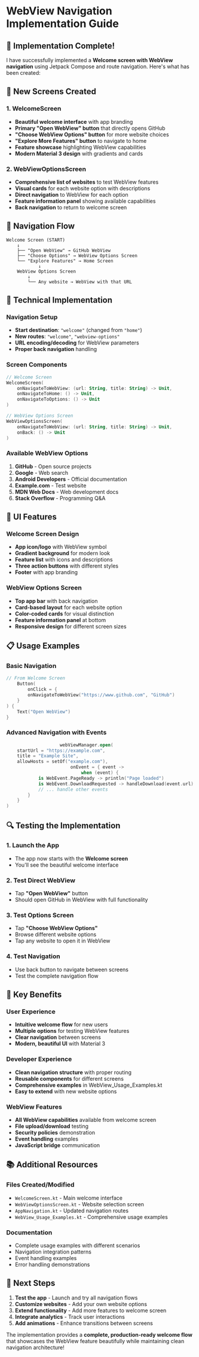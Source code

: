 # WebView Navigation Implementation Guide

## 🎉 Implementation Complete!

I have successfully implemented a **Welcome screen with WebView navigation** using Jetpack Compose and route navigation. Here's what has been created:

## 📱 New Screens Created

### 1. **WelcomeScreen** 
- **Beautiful welcome interface** with app branding
- **Primary "Open WebView" button** that directly opens GitHub
- **"Choose WebView Options" button** for more website choices
- **"Explore More Features" button** to navigate to home
- **Feature showcase** highlighting WebView capabilities
- **Modern Material 3 design** with gradients and cards

### 2. **WebViewOptionsScreen**
- **Comprehensive list of websites** to test WebView features
- **Visual cards** for each website option with descriptions
- **Direct navigation** to WebView for each option
- **Feature information panel** showing available capabilities
- **Back navigation** to return to welcome screen

## 🚀 Navigation Flow

```
Welcome Screen (START)
    ↓
    ├── "Open WebView" → GitHub WebView
    ├── "Choose Options" → WebView Options Screen
    └── "Explore Features" → Home Screen
            ↓
    WebView Options Screen
        ↓
        └── Any website → WebView with that URL
```

## 🔧 Technical Implementation

### Navigation Setup
- **Start destination**: `"welcome"` (changed from `"home"`)
- **New routes**: `"welcome"`, `"webview-options"`
- **URL encoding/decoding** for WebView parameters
- **Proper back navigation** handling

### Screen Components
```kotlin
// Welcome Screen
WelcomeScreen(
    onNavigateToWebView: (url: String, title: String) -> Unit,
    onNavigateToHome: () -> Unit,
    onNavigateToOptions: () -> Unit
)

// WebView Options Screen  
WebViewOptionsScreen(
    onNavigateToWebView: (url: String, title: String) -> Unit,
    onBack: () -> Unit
)
```

### Available WebView Options
1. **GitHub** - Open source projects
2. **Google** - Web search
3. **Android Developers** - Official documentation
4. **Example.com** - Test website
5. **MDN Web Docs** - Web development docs
6. **Stack Overflow** - Programming Q&A

## 🎨 UI Features

### Welcome Screen Design
- **App icon/logo** with WebView symbol
- **Gradient background** for modern look
- **Feature list** with icons and descriptions
- **Three action buttons** with different styles
- **Footer** with app branding

### WebView Options Screen
- **Top app bar** with back navigation
- **Card-based layout** for each website option
- **Color-coded cards** for visual distinction
- **Feature information panel** at bottom
- **Responsive design** for different screen sizes

## 📋 Usage Examples

### Basic Navigation
```kotlin
// From Welcome Screen
    Button(
        onClick = {
        onNavigateToWebView("https://www.github.com", "GitHub")
    }
) {
    Text("Open WebView")
}
```

### Advanced Navigation with Events
```kotlin
                    webViewManager.open(
    startUrl = "https://example.com",
    title = "Example Site",
    allowHosts = setOf("example.com"),
                        onEvent = { event ->
                            when (event) {
            is WebEvent.PageReady -> println("Page loaded")
            is WebEvent.DownloadRequested -> handleDownload(event.url)
            // ... handle other events
        }
    }
)
```

## 🔍 Testing the Implementation

### 1. Launch the App
- The app now starts with the **Welcome screen**
- You'll see the beautiful welcome interface

### 2. Test Direct WebView
- Tap **"Open WebView"** button
- Should open GitHub in WebView with full functionality

### 3. Test Options Screen
- Tap **"Choose WebView Options"**
- Browse different website options
- Tap any website to open it in WebView

### 4. Test Navigation
- Use back button to navigate between screens
- Test the complete navigation flow

## 🎯 Key Benefits

### User Experience
- **Intuitive welcome flow** for new users
- **Multiple options** for testing WebView features
- **Clear navigation** between screens
- **Modern, beautiful UI** with Material 3

### Developer Experience
- **Clean navigation structure** with proper routing
- **Reusable components** for different screens
- **Comprehensive examples** in WebView_Usage_Examples.kt
- **Easy to extend** with new website options

### WebView Features
- **All WebView capabilities** available from welcome screen
- **File upload/download** testing
- **Security policies** demonstration
- **Event handling** examples
- **JavaScript bridge** communication

## 📚 Additional Resources

### Files Created/Modified
- `WelcomeScreen.kt` - Main welcome interface
- `WebViewOptionsScreen.kt` - Website selection screen
- `AppNavigation.kt` - Updated navigation routes
- `WebView_Usage_Examples.kt` - Comprehensive usage examples

### Documentation
- Complete usage examples with different scenarios
- Navigation integration patterns
- Event handling examples
- Error handling demonstrations

## 🚀 Next Steps

1. **Test the app** - Launch and try all navigation flows
2. **Customize websites** - Add your own website options
3. **Extend functionality** - Add more features to welcome screen
4. **Integrate analytics** - Track user interactions
5. **Add animations** - Enhance transitions between screens

The implementation provides a **complete, production-ready welcome flow** that showcases the WebView feature beautifully while maintaining clean navigation architecture!